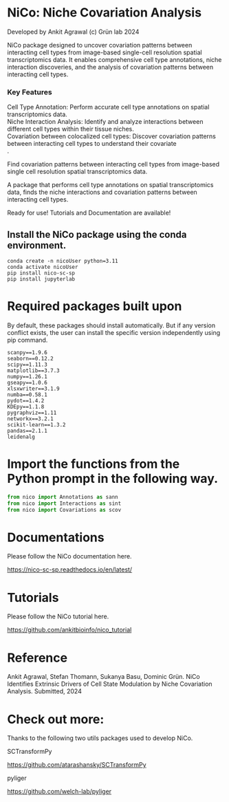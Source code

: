# NiCo: Niche Covariation Analysis 

Developed by Ankit Agrawal (c) Grün lab 2024

NiCo package designed to uncover covariation patterns between interacting cell types from image-based single-cell resolution spatial transcriptomics data. It enables comprehensive cell type annotations, niche interaction discoveries, and the analysis of covariation patterns between interacting cell types.


### Key Features <br> 
Cell Type Annotation: Perform accurate cell type annotations on spatial transcriptomics data. <br> 
Niche Interaction Analysis: Identify and analyze interactions between different cell types within their tissue niches. <br> 
Covariation between colocalized cell types: Discover covariation patterns between interacting cell types to understand their covariate <br>.

Find covariation patterns between interacting cell types from image-based single cell resolution spatial transcriptomics data.


A package that performs cell type annotations on spatial transcriptomics data, finds the niche interactions and covariation patterns between interacting cell types.

Ready for use! Tutorials and Documentation are available!


## Install the NiCo package using the conda environment.  

```shell
conda create -n nicoUser python=3.11
conda activate nicoUser
pip install nico-sc-sp
pip install jupyterlab
```

# Required packages built upon
By default, these packages should install automatically.
But if any version conflict exists, the user can install the specific version independently using pip command.
```shell
scanpy==1.9.6
seaborn==0.12.2
scipy==1.11.3
matplotlib==3.7.3
numpy==1.26.1
gseapy==1.0.6
xlsxwriter==3.1.9
numba==0.58.1
pydot==1.4.2
KDEpy==1.1.8
pygraphviz==1.11
networkx==3.2.1
scikit-learn==1.3.2
pandas==2.1.1
leidenalg
```

# Import the functions from the Python prompt in the following way.  

```python
from nico import Annotations as sann
from nico import Interactions as sint
from nico import Covariations as scov
```

# Documentations

Please follow the NiCo documentation here.

https://nico-sc-sp.readthedocs.io/en/latest/

# Tutorials
Please follow the NiCo tutorial here.

https://github.com/ankitbioinfo/nico_tutorial 

# Reference 
Ankit Agrawal, Stefan Thomann, Sukanya Basu, Dominic Grün. NiCo Identifies Extrinsic Drivers of Cell State Modulation by Niche Covariation Analysis. Submitted, 2024


# Check out more:
Thanks to the following two utils packages used to develop NiCo.

SCTransformPy

https://github.com/atarashansky/SCTransformPy

pyliger

https://github.com/welch-lab/pyliger
